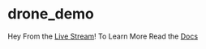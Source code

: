 # drone_demo

Hey From the [Live Stream](https://docs.drone.io/server/reference/drone-rpc-secret/)! To Learn More Read the [Docs](https://docs.drone.io/server/reference/drone-rpc-secret/)
